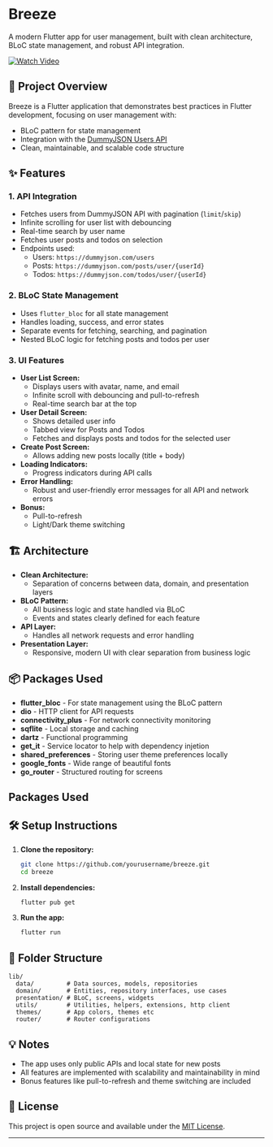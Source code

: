 # Breeze

A modern Flutter app for user management, built with clean architecture, BLoC state management, and robust API integration.

[![Watch Video]()](https://drive.google.com/file/d/1Jw3vV-o7Wb-6NJ1UUjK50bX_LEEggU0m/view?usp=sharing)


## 🚀 Project Overview
Breeze is a Flutter application that demonstrates best practices in Flutter development, focusing on user management with:
- BLoC pattern for state management
- Integration with the [DummyJSON Users API](https://dummyjson.com/users)
- Clean, maintainable, and scalable code structure

## ✨ Features

### 1. API Integration
- Fetches users from DummyJSON API with pagination (`limit`/`skip`)
- Infinite scrolling for user list with debouncing
- Real-time search by user name
- Fetches user posts and todos on selection
- Endpoints used:
  - Users: `https://dummyjson.com/users`
  - Posts: `https://dummyjson.com/posts/user/{userId}`
  - Todos: `https://dummyjson.com/todos/user/{userId}`

### 2. BLoC State Management
- Uses `flutter_bloc` for all state management
- Handles loading, success, and error states
- Separate events for fetching, searching, and pagination
- Nested BLoC logic for fetching posts and todos per user

### 3. UI Features
- **User List Screen:**
  - Displays users with avatar, name, and email
  - Infinite scroll with debouncing and pull-to-refresh
  - Real-time search bar at the top
- **User Detail Screen:**
  - Shows detailed user info
  - Tabbed view for Posts and Todos
  - Fetches and displays posts and todos for the selected user
- **Create Post Screen:**
  - Allows adding new posts locally (title + body)
- **Loading Indicators:**
  - Progress indicators during API calls
- **Error Handling:**
  - Robust and user-friendly error messages for all API and network errors
- **Bonus:**
  - Pull-to-refresh
  - Light/Dark theme switching

## 🏗️ Architecture
- **Clean Architecture:**
  - Separation of concerns between data, domain, and presentation layers
- **BLoC Pattern:**
  - All business logic and state handled via BLoC
  - Events and states clearly defined for each feature
- **API Layer:**
  - Handles all network requests and error handling
- **Presentation Layer:**
  - Responsive, modern UI with clear separation from business logic

## 📦 Packages Used

- **flutter_bloc** - For state management using the BLoC pattern
- **dio** - HTTP client for API requests
- **connectivity_plus** - For network connectivity monitoring
- **sqflite** - Local storage and caching
- **dartz** - Functional programming
- **get_it** - Service locator to help with dependency injetion
- **shared_preferences** - Storing user theme preferences locally
- **google_fonts** - Wide range of beautiful fonts
- **go_router** - Structured routing for screens

## Packages Used


## 🛠️ Setup Instructions

1. **Clone the repository:**
   ```sh
   git clone https://github.com/yourusername/breeze.git
   cd breeze
   ```
2. **Install dependencies:**
   ```sh
   flutter pub get
   ```
3. **Run the app:**
   ```sh
   flutter run
   ```

## 📂 Folder Structure
```
lib/
  data/         # Data sources, models, repositories
  domain/       # Entities, repository interfaces, use cases
  presentation/ # BLoC, screens, widgets
  utils/        # Utilities, helpers, extensions, http client
  themes/       # App colors, themes etc
  router/       # Router configurations 
```

## 💡 Notes
- The app uses only public APIs and local state for new posts
- All features are implemented with scalability and maintainability in mind
- Bonus features like pull-to-refresh and theme switching are included

## 📄 License
This project is open source and available under the [MIT License](LICENSE).

---
